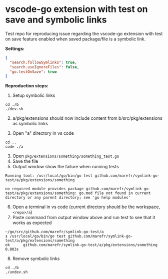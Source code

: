 # vscode-go extension with test on save and symbolic links

Test repo for reproducing issue regarding the vscode-go extension with test on save feature enabled when saved package/file is a symbolic link.

**Settings:**
```json
{
  "search.followSymlinks": true,
  "search.useIgnoreFiles": false,
  "go.testOnSave": true
}
```

**Reproduction steps:**

1. Setup symbolic links
```
cd ./b
./dev.sh
```

2. a/pkg/extensions should now include content from b/src/pkg/extensions as symbolic links

2. Open "a" directory in vs code
```
cd ..
code ./a
```

3. Open `pkg/extensions/something/something_test.go`
4. Save the file
5. Output window show the failure when running tests

```
Running tool: /usr/local/go/bin/go test github.com/marefr/symlink-go-test/a/pkg/extensions/something

no required module provides package github.com/marefr/symlink-go-test/a/pkg/extensions/something: go.mod file not found in current directory or any parent directory; see 'go help modules'
```

6. Open a terminal in vs code (current directory should be the workspace, `<repo>/a`)
7. Paste command from output window above and run test to see that it works as expected
```
~/go/src/github.com/marefr/symlink-go-test/a
❯ /usr/local/go/bin/go test github.com/marefr/symlink-go-test/a/pkg/extensions/something
ok      github.com/marefr/symlink-go-test/a/pkg/extensions/something    0.003s
```
8. Remove symbolic links
```
cd ./b
./undev.sh
```

